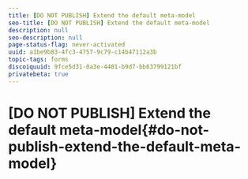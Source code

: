 ```yaml
---
title: [DO NOT PUBLISH] Extend the default meta-model
seo-title: [DO NOT PUBLISH] Extend the default meta-model
description: null
seo-description: null
page-status-flag: never-activated
uuid: a1be9b83-4fc3-4757-9c79-c14b47112a3b
topic-tags: forms
discoiquuid: 9fce5d31-0a3e-4401-b9d7-bb63799121bf
privatebeta: true
---
```


# [DO NOT PUBLISH] Extend the default meta-model{#do-not-publish-extend-the-default-meta-model}